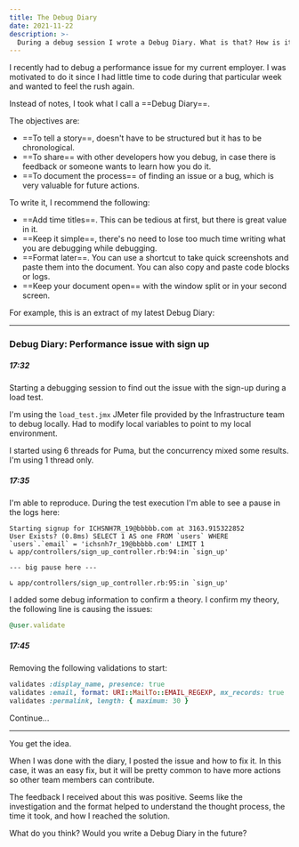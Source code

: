 ```yaml
---
title: The Debug Diary
date: 2021-11-22
description: >-
  During a debug session I wrote a Debug Diary. What is that? How is it useful?
---
```


I recently had to debug a performance issue for my current employer. I was motivated to do it since I had little time to code during that particular week and wanted to feel the rush again.

Instead of notes, I took what I call a ==Debug Diary==.

The objectives are:

- ==To tell a story==, doesn't have to be structured but it has to be chronological.
- ==To share== with other developers how you debug, in case there is feedback or someone wants to learn how you do it.
- ==To document the process== of finding an issue or a bug, which is very valuable for future actions.

To write it, I recommend the following:

- ==Add time titles==. This can be tedious at first, but there is great value in it.
- ==Keep it simple==, there's no need to lose too much time writing what you are debugging while debugging.
- ==Format later==. You can use a shortcut to take quick screenshots and paste them into the document. You can also copy and paste code blocks or logs.
- ==Keep your document open== with the window split or in your second screen.

For example, this is an extract of my latest Debug Diary:

---

### Debug Diary: Performance issue with sign up

##### 17:32
Starting a debugging session to find out the issue with the sign-up during a load test.

I'm using the `load_test.jmx` JMeter file provided by the Infrastructure team to debug locally. Had to modify local variables to point to my local environment.

I started using 6 threads for Puma, but the concurrency mixed some results. I'm using 1 thread only.

##### 17:35
I'm able to reproduce. During the test execution I'm able to see a pause in the logs here:

```
Starting signup for ICHSNH7R_19@bbbbb.com at 3163.915322852
User Exists? (0.8ms) SELECT 1 AS one FROM `users` WHERE `users`.`email` = 'ichsnh7r_19@bbbbb.com' LIMIT 1
↳ app/controllers/sign_up_controller.rb:94:in `sign_up'

--- big pause here ---

↳ app/controllers/sign_up_controller.rb:95:in `sign_up'
```

I added some debug information to confirm a theory. I confirm my theory, the following line is causing the issues:

```ruby
@user.validate
```

##### 17:45
Removing the following validations to start:

```ruby
validates :display_name, presence: true
validates :email, format: URI::MailTo::EMAIL_REGEXP, mx_records: true
validates :permalink, length: { maximum: 30 }
```

Continue...

---

You get the idea.

When I was done with the diary, I posted the issue and how to fix it. In this case, it was an easy fix, but it will be pretty common to have more actions so other team members can contribute.

The feedback I received about this was positive. Seems like the investigation and the format helped to understand the thought process, the time it took, and how I reached the solution.

What do you think? Would you write a Debug Diary in the future?
